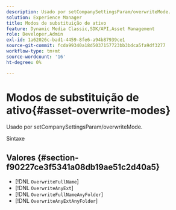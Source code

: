 ```yaml
---
description: Usado por setCompanySettingsParam/overwriteMode.
solution: Experience Manager
title: Modos de substituição de ativo
feature: Dynamic Media Classic,SDK/API,Asset Management
role: Developer,Admin
exl-id: 1a62026c-bad1-4459-8fe6-a94b87939ce1
source-git-commit: fcda99340a18d5037157723bb3bdca5fa9df3277
workflow-type: tm+mt
source-wordcount: '16'
ht-degree: 0%

---
```


# Modos de substituição de ativo{#asset-overwrite-modes}

Usado por setCompanySettingsParam/overwriteMode.

Sintaxe

## Valores {#section-f90227ce3f5341a08db19ae51c2d40a5}

* [!DNL `OverwriteFullName`]
* [!DNL `OverwriteAnyExt`]
* [!DNL `OverwriteFullNameAnyFolder`]
* [!DNL `OverwriteAnyExtAnyFolder`]
